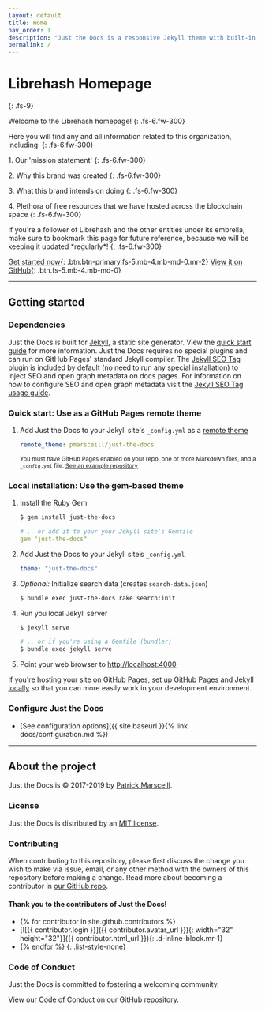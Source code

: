 ```yaml
---
layout: default
title: Home
nav_order: 1
description: "Just the Docs is a responsive Jekyll theme with built-in search that is easily customizable and hosted on GitHub Pages."
permalink: /
---
```


# Librehash Homepage
{: .fs-9}

Welcome to the Librehash homepage\!
{: .fs-6.fw-300}

Here you will find any and all information related to this organization, including:
{: .fs-6.fw-300}

1\. Our 'mission statement'
{: .fs-6.fw-300}

2\. Why this brand was created
{: .fs-6.fw-300}

3\. What this brand intends on doing
{: .fs-6.fw-300}

4\. Plethora of free resources that we have hosted across the blockchain space
{: .fs-6.fw-300}

If you're a follower of Librehash and the other entities under its embrella, make sure to bookmark this page for future reference, because we will be keeping it updated \*regularly\*\!
{: .fs-6.fw-300}

[Get started now](#getting-started){: .btn.btn-primary.fs-5.mb-4.mb-md-0.mr-2} [View it on GitHub](https://github.com/pmarsceill/just-the-docs){: .btn.fs-5.mb-4.mb-md-0}

---

## Getting started

### Dependencies

Just the Docs is built for [Jekyll](https://jekyllrb.com), a static site generator. View the [quick start guide](https://jekyllrb.com/docs/) for more information. Just the Docs requires no special plugins and can run on GitHub Pages' standard Jekyll compiler. The [Jekyll SEO Tag plugin](https://github.com/jekyll/jekyll-seo-tag) is included by default (no need to run any special installation) to inject SEO and open graph metadata on docs pages. For information on how to configure SEO and open graph metadata visit the [Jekyll SEO Tag usage guide](https://jekyll.github.io/jekyll-seo-tag/usage/).

### Quick start: Use as a GitHub Pages remote theme

1. Add Just the Docs to your Jekyll site's `_config.yml` as a [remote theme](https://blog.github.com/2017-11-29-use-any-theme-with-github-pages/)

   ~~~yaml
   remote_theme: pmarsceill/just-the-docs
   ~~~

   <small>You must have GitHub Pages enabled on your repo, one or more Markdown files, and a <code>_config.yml</code> file. <a href="https://github.com/pmarsceill/jtd-remote">See an example repository</a></small>

### Local installation: Use the gem-based theme

1. Install the Ruby Gem

   ~~~bash
   $ gem install just-the-docs
   ~~~

   ~~~yaml
   # .. or add it to your your Jekyll site’s Gemfile
   gem "just-the-docs"
   ~~~
2. Add Just the Docs to your Jekyll site’s `_config.yml`

   ~~~yaml
   theme: "just-the-docs"
   ~~~
3. *Optional:* Initialize search data (creates `search-data.json`)

   ~~~bash
   $ bundle exec just-the-docs rake search:init
   ~~~
4. Run you local Jekyll server

   ~~~bash
   $ jekyll serve
   ~~~

   ~~~bash
   # .. or if you're using a Gemfile (bundler)
   $ bundle exec jekyll serve
   ~~~
5. Point your web browser to [http://localhost:4000](http://localhost:4000)

If you're hosting your site on GitHub Pages, [set up GitHub Pages and Jekyll locally](https://help.github.com/en/articles/setting-up-your-github-pages-site-locally-with-jekyll) so that you can more easily work in your development environment.

### Configure Just the Docs

* [See configuration options]({{ site.baseurl }}{% link docs/configuration.md %})

---

## About the project

Just the Docs is &copy; 2017-2019 by [Patrick Marsceill](http://patrickmarsceill.com).

### License

Just the Docs is distributed by an [MIT license](https://github.com/pmarsceill/just-the-docs/tree/master/LICENSE.txt).

### Contributing

When contributing to this repository, please first discuss the change you wish to make via issue, email, or any other method with the owners of this repository before making a change. Read more about becoming a contributor in [our GitHub repo](https://github.com/pmarsceill/just-the-docs#contributing).

#### Thank you to the contributors of Just the Docs\!

* {% for contributor in site.github.contributors %}
* [![{{ contributor.login }}]({{ contributor.avatar_url }}){: width="32" height="32"}]({{ contributor.html_url }}){: .d-inline-block.mr-1}
* {% endfor %}
{: .list-style-none}

### Code of Conduct

Just the Docs is committed to fostering a welcoming community.

[View our Code of Conduct](https://github.com/pmarsceill/just-the-docs/tree/master/CODE_OF_CONDUCT.md) on our GitHub repository.